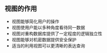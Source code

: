 ## 视图的作用

+ 视图能够简化用户的操作
+ 视图使用户能以多种角度看待同一数据
+ 视图对重构数据库提供了一定程度的逻辑独立性
+ 视图能够对机密数据提供安全保护
+ 适当的利用视图可以更清晰的表达查询